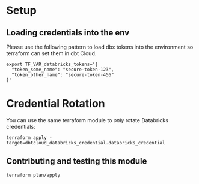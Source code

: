 # Setup
## Loading credentials into the env
Please use the following pattern to load dbx tokens into the environment so terraform can set them in dbt Cloud.
```
export TF_VAR_databricks_tokens='{
  "token_some_name": "secure-token-123",
  "token_other_name": "secure-token-456"
}'
```

# Credential Rotation
You can use the same terraform module to *only* rotate Databricks credentials:
```
terraform apply -target=dbtcloud_databricks_credential.databricks_credential
```

## Contributing and testing this module
```
terraform plan/apply 